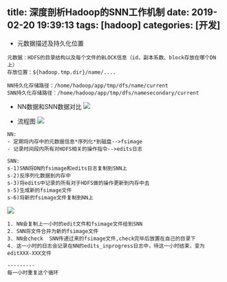 title: 深度剖析Hadoop的SNN工作机制
date: 2019-02-20 19:39:13
tags: [hadoop]
categories: [开发]
---
- 元数据描述及持久化位置
```
元数据：HDFS的目录结构以及每个文件的BLOCK信息（id，副本系数、block存放在哪个DN上）
存放位置：${hadoop.tmp.dir}/name/....

NN持久化存储路径：/home/hadoop/app/tmp/dfs/name/current
SNN持久化存储路径：/home/hadoop/app/tmp/dfs/namesecondary/current
```

- NN数据和SNN数据对比
![](https://upload-images.jianshu.io/upload_images/2572206-bdbf0c979a997186.png?imageMogr2/auto-orient/strip%7CimageView2/2/w/1240)


<!--more-->

- 流程图
![](https://upload-images.jianshu.io/upload_images/2572206-e88a3430c038867a.png?imageMogr2/auto-orient/strip%7CimageView2/2/w/1240)
```
NN:
- 定期将内存中的元数据信息*序列化*到磁盘-->fsimage
- 记录时间段内所有对HDFS相关的操作指令-->edits日志

SNN:
s-1)SNN将DN的fsimage和edits日志复制到SNN上
s-2)反序列化数据到内存中
s-3)将edits中记录的所有对于HDFS做的操作更新到内存中去
s-5)生成新的fsimage文件
s-6)将新的fsimage文件复制到NN上
```
![](https://upload-images.jianshu.io/upload_images/2572206-e31b1479bf97bd38.png?imageMogr2/auto-orient/strip%7CimageView2/2/w/1240)

```
1. NN会复制上一小时的edit文件和fsimage文件给到SNN
2. SNN将文件合并为新的fsimage文件
3. NN会check  SNN传递过来的fsimage文件,check完毕后放置在自己的目录下
4. 这一小时的日志会记录在NN的edits_inprogress日志中，待这一小时结束，变为editXXX-XXX文件

---------
每一小时重复这个循环

```